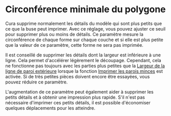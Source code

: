 Circonférence minimale du polygone
===

Cura supprime normalement les détails du modèle qui sont plus petits que ce que la buse peut imprimer. Avec ce réglage, vous pouvez ajuster ce seuil pour supprimer plus ou moins de détails. Ce paramètre mesure la circonférence de chaque forme sur chaque couche et si elle est plus petite que la valeur de ce paramètre, cette forme ne sera pas imprimée.

Il est conseillé de supprimer les détails dont la largeur est inférieure à une ligne. Cela permet d'accélérer légèrement le découpage. Cependant, cela ne fonctionne pas toujours avec les parties plus petites que la [Largeur de la ligne de paroi extérieure](../resolution/wall_line_width_0.md) lorsque la fonction [Imprimer les parois minces](../shell/fill_outline_gaps.md) est activée. Si de très petites pièces doivent encore être essayées, vous pouvez réduire ce paramètre.

L'augmentation de ce paramètre peut également aider à supprimer les petits détails et à obtenir une impression plus rapide. S'il n'est pas nécessaire d'imprimer ces petits détails, il est possible d'économiser quelques déplacements pour les atteindre.
